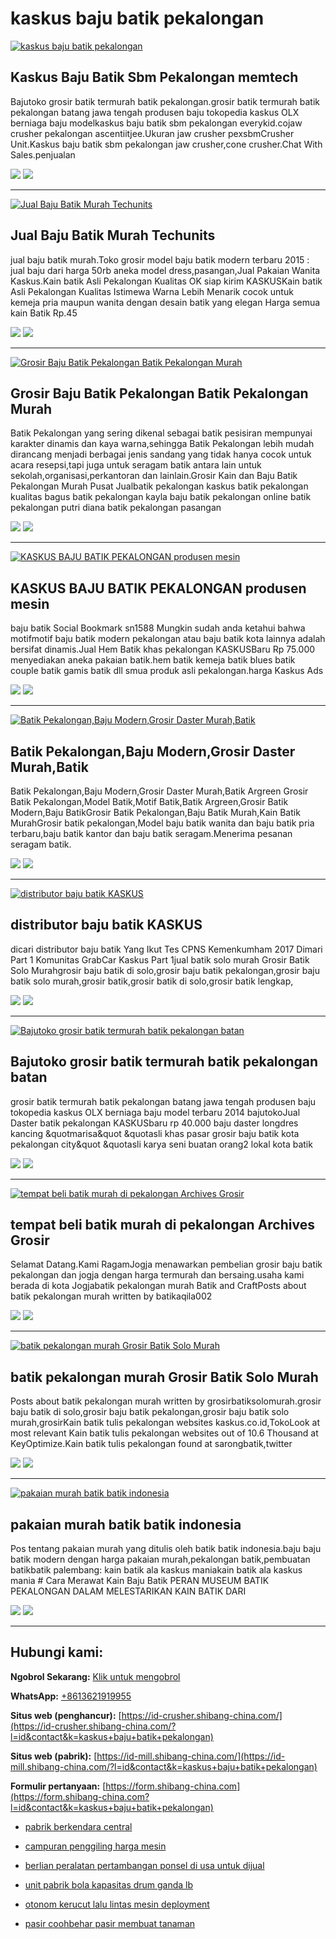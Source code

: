 # kaskus baju batik pekalongan

<a href="https://swt.shibang-china.com/?l=id&img&k=kaskus+baju+batik+pekalongan" target="_blank">![kaskus baju batik pekalongan](http://static.shibang-china.com/all-800x300/214.jpg)</a>

## Kaskus Baju Batik Sbm Pekalongan memtech
Bajutoko grosir batik termurah batik pekalongan.grosir batik termurah batik pekalongan batang jawa tengah produsen baju tokopedia kaskus OLX berniaga baju modelkaskus baju batik sbm pekalongan everykid.cojaw crusher pekalongan ascentiitjee.Ukuran jaw crusher pexsbmCrusher Unit.Kaskus baju batik sbm pekalongan jaw crusher,cone crusher.Chat With Sales.penjualan


<a href="https://whatsapp.shibangsoft.com/WhatsApp.php" target="_blank" title="WhatsApp">![](http://static.shibang-china.com/icon/whatsapp.png)</a> <a href="https://swt.shibang-china.com/?l=id&icon&k=kaskus+baju+batik+pekalongan" target="_blank">![](http://static.shibang-china.com/icon/chat-id.png)</a>

---

<a href="https://swt.shibang-china.com/?l=id&img&k=kaskus+baju+batik+pekalongan" target="_blank">![Jual Baju Batik Murah Techunits](http://static.shibang-china.com/all-800x300/1121.jpg)</a>

## Jual Baju Batik Murah Techunits
jual baju batik murah.Toko grosir model baju batik modern terbaru 2015 : jual baju dari harga 50rb aneka model dress,pasangan,Jual Pakaian Wanita Kaskus.Kain batik Asli Pekalongan Kualitas OK siap kirim KASKUSKain batik Asli Pekalongan Kualitas Istimewa Warna Lebih Menarik cocok untuk kemeja pria maupun wanita dengan desain batik yang elegan Harga semua kain Batik Rp.45


<a href="https://whatsapp.shibangsoft.com/WhatsApp.php" target="_blank" title="WhatsApp">![](http://static.shibang-china.com/icon/whatsapp.png)</a> <a href="https://swt.shibang-china.com/?l=id&icon&k=kaskus+baju+batik+pekalongan" target="_blank">![](http://static.shibang-china.com/icon/chat-id.png)</a>

---

<a href="https://swt.shibang-china.com/?l=id&img&k=kaskus+baju+batik+pekalongan" target="_blank">![Grosir Baju Batik Pekalongan Batik Pekalongan Murah](http://static.shibang-china.com/all-800x300/1236.jpg)</a>

## Grosir Baju Batik Pekalongan Batik Pekalongan Murah
Batik Pekalongan yang sering dikenal sebagai batik pesisiran mempunyai karakter dinamis dan kaya warna,sehingga Batik Pekalongan lebih mudah dirancang menjadi berbagai jenis sandang yang tidak hanya cocok untuk acara resepsi,tapi juga untuk seragam batik antara lain untuk sekolah,organisasi,perkantoran dan lainlain.Grosir Kain dan Baju Batik Pekalongan Murah Pusat Jualbatik pekalongan kaskus batik pekalongan kualitas bagus batik pekalongan kayla baju batik pekalongan online batik pekalongan putri diana batik pekalongan pasangan


<a href="https://whatsapp.shibangsoft.com/WhatsApp.php" target="_blank" title="WhatsApp">![](http://static.shibang-china.com/icon/whatsapp.png)</a> <a href="https://swt.shibang-china.com/?l=id&icon&k=kaskus+baju+batik+pekalongan" target="_blank">![](http://static.shibang-china.com/icon/chat-id.png)</a>

---

<a href="https://swt.shibang-china.com/?l=id&img&k=kaskus+baju+batik+pekalongan" target="_blank">![KASKUS BAJU BATIK PEKALONGAN produsen mesin](http://static.shibang-china.com/all-800x300/70.jpg)</a>

## KASKUS BAJU BATIK PEKALONGAN produsen mesin
baju batik Social Bookmark sn1588 Mungkin sudah anda ketahui bahwa motifmotif baju batik modern pekalongan atau baju batik kota lainnya adalah bersifat dinamis.Jual Hem Batik khas pekalongan KASKUSBaru Rp 75.000 menyediakan aneka pakaian batik.hem batik kemeja batik blues batik couple batik gamis batik dll smua produk asli pekalongan.harga Kaskus Ads


<a href="https://whatsapp.shibangsoft.com/WhatsApp.php" target="_blank" title="WhatsApp">![](http://static.shibang-china.com/icon/whatsapp.png)</a> <a href="https://swt.shibang-china.com/?l=id&icon&k=kaskus+baju+batik+pekalongan" target="_blank">![](http://static.shibang-china.com/icon/chat-id.png)</a>

---

<a href="https://swt.shibang-china.com/?l=id&img&k=kaskus+baju+batik+pekalongan" target="_blank">![Batik Pekalongan,Baju Modern,Grosir Daster Murah,Batik](http://static.shibang-china.com/all-800x300/560.jpg)</a>

## Batik Pekalongan,Baju Modern,Grosir Daster Murah,Batik
Batik Pekalongan,Baju Modern,Grosir Daster Murah,Batik Argreen Grosir Batik Pekalongan,Model Batik,Motif Batik,Batik Argreen,Grosir Batik Modern,Baju BatikGrosir Batik Pekalongan,Baju Batik Murah,Kain Batik MurahGrosir batik pekalongan,Model baju batik wanita dan baju batik pria terbaru,baju batik kantor dan baju batik seragam.Menerima pesanan seragam batik.


<a href="https://whatsapp.shibangsoft.com/WhatsApp.php" target="_blank" title="WhatsApp">![](http://static.shibang-china.com/icon/whatsapp.png)</a> <a href="https://swt.shibang-china.com/?l=id&icon&k=kaskus+baju+batik+pekalongan" target="_blank">![](http://static.shibang-china.com/icon/chat-id.png)</a>

---

<a href="https://swt.shibang-china.com/?l=id&img&k=kaskus+baju+batik+pekalongan" target="_blank">![distributor baju batik KASKUS](http://static.shibang-china.com/all-800x300/991.jpg)</a>

## distributor baju batik KASKUS
dicari distributor baju batik Yang Ikut Tes CPNS Kemenkumham 2017 Dimari Part 1 Komunitas GrabCar Kaskus Part 1jual batik solo murah Grosir Batik Solo Murahgrosir baju batik di solo,grosir baju batik pekalongan,grosir baju batik solo murah,grosir batik,grosir batik di solo,grosir batik lengkap,


<a href="https://whatsapp.shibangsoft.com/WhatsApp.php" target="_blank" title="WhatsApp">![](http://static.shibang-china.com/icon/whatsapp.png)</a> <a href="https://swt.shibang-china.com/?l=id&icon&k=kaskus+baju+batik+pekalongan" target="_blank">![](http://static.shibang-china.com/icon/chat-id.png)</a>

---

<a href="https://swt.shibang-china.com/?l=id&img&k=kaskus+baju+batik+pekalongan" target="_blank">![Bajutoko grosir batik termurah batik pekalongan batan](http://static.shibang-china.com/all-800x300/556.jpg)</a>

## Bajutoko grosir batik termurah batik pekalongan batan
grosir batik termurah batik pekalongan batang jawa tengah produsen baju tokopedia kaskus OLX berniaga baju model terbaru 2014 bajutokoJual Daster batik pekalongan KASKUSbaru rp 40.000 baju daster longdres kancing &quotmarisa&quot &quotasli khas pasar grosir baju batik kota pekalongan city&quot &quotasli karya seni buatan orang2 lokal kota batik


<a href="https://whatsapp.shibangsoft.com/WhatsApp.php" target="_blank" title="WhatsApp">![](http://static.shibang-china.com/icon/whatsapp.png)</a> <a href="https://swt.shibang-china.com/?l=id&icon&k=kaskus+baju+batik+pekalongan" target="_blank">![](http://static.shibang-china.com/icon/chat-id.png)</a>

---

<a href="https://swt.shibang-china.com/?l=id&img&k=kaskus+baju+batik+pekalongan" target="_blank">![tempat beli batik murah di pekalongan Archives Grosir](http://static.shibang-china.com/all-800x300/728.jpg)</a>

## tempat beli batik murah di pekalongan Archives Grosir
Selamat Datang.Kami RagamJogja menawarkan pembelian grosir baju batik pekalongan dan jogja dengan harga termurah dan bersaing.usaha kami berada di kota Jogjabatik pekalongan murah Batik and CraftPosts about batik pekalongan murah written by batikaqila002


<a href="https://whatsapp.shibangsoft.com/WhatsApp.php" target="_blank" title="WhatsApp">![](http://static.shibang-china.com/icon/whatsapp.png)</a> <a href="https://swt.shibang-china.com/?l=id&icon&k=kaskus+baju+batik+pekalongan" target="_blank">![](http://static.shibang-china.com/icon/chat-id.png)</a>

---

<a href="https://swt.shibang-china.com/?l=id&img&k=kaskus+baju+batik+pekalongan" target="_blank">![batik pekalongan murah Grosir Batik Solo Murah](http://static.shibang-china.com/all-800x300/951.jpg)</a>

## batik pekalongan murah Grosir Batik Solo Murah
Posts about batik pekalongan murah written by grosirbatiksolomurah.grosir baju batik di solo,grosir baju batik pekalongan,grosir baju batik solo murah,grosirKain batik tulis pekalongan websites kaskus.co.id,TokoLook at most relevant Kain batik tulis pekalongan websites out of 10.6 Thousand at KeyOptimize.Kain batik tulis pekalongan found at sarongbatik,twitter


<a href="https://whatsapp.shibangsoft.com/WhatsApp.php" target="_blank" title="WhatsApp">![](http://static.shibang-china.com/icon/whatsapp.png)</a> <a href="https://swt.shibang-china.com/?l=id&icon&k=kaskus+baju+batik+pekalongan" target="_blank">![](http://static.shibang-china.com/icon/chat-id.png)</a>

---

<a href="https://swt.shibang-china.com/?l=id&img&k=kaskus+baju+batik+pekalongan" target="_blank">![pakaian murah batik batik indonesia](http://static.shibang-china.com/all-800x300/85.jpg)</a>

## pakaian murah batik batik indonesia
Pos tentang pakaian murah yang ditulis oleh batik batik indonesia.baju baju batik modern dengan harga pakaian murah,pekalongan batik,pembuatan batikbatik palembang: kain batik ala kaskus maniakain batik ala kaskus mania # Cara Merawat Kain Baju Batik PERAN MUSEUM BATIK PEKALONGAN DALAM MELESTARIKAN KAIN BATIK DARI


<a href="https://whatsapp.shibangsoft.com/WhatsApp.php" target="_blank" title="WhatsApp">![](http://static.shibang-china.com/icon/whatsapp.png)</a> <a href="https://swt.shibang-china.com/?l=id&icon&k=kaskus+baju+batik+pekalongan" target="_blank">![](http://static.shibang-china.com/icon/chat-id.png)</a>

---
## Hubungi kami:

**Ngobrol Sekarang:** [Klik untuk mengobrol](https://swt.shibang-china.com?l=id&contact&k=kaskus+baju+batik+pekalongan)

**WhatsApp:**  [+8613621919955](https://whatsapp.shibangsoft.com/WhatsApp.php)

**Situs web (penghancur):** [https://id-crusher.shibang-china.com/](https://id-crusher.shibang-china.com/?l=id&contact&k=kaskus+baju+batik+pekalongan)

**Situs web (pabrik):** [https://id-mill.shibang-china.com/](https://id-mill.shibang-china.com/?l=id&contact&k=kaskus+baju+batik+pekalongan)

**Formulir pertanyaan:** [https://form.shibang-china.com](https://form.shibang-china.com?l=id&contact&k=kaskus+baju+batik+pekalongan)

* [pabrik berkendara central](../34/pabrik%20berkendara%20central.md)

* [campuran penggiling harga mesin](../33/campuran%20penggiling%20harga%20mesin.md)

* [berlian peralatan pertambangan ponsel di usa untuk dijual](../31/berlian%20peralatan%20pertambangan%20ponsel%20di%20usa%20untuk%20dijual.md)

* [unit pabrik bola kapasitas drum ganda lb](../39/unit%C2%A0pabrik%20bola%20kapasitas%20drum%20ganda%20lb.md)

* [otonom kerucut lalu lintas mesin deployment](../32/otonom%20kerucut%20lalu%20lintas%20mesin%20deployment.md)

* [pasir coohbehar pasir membuat tanaman](../34/pasir%20coohbehar%20pasir%20membuat%20tanaman.md)